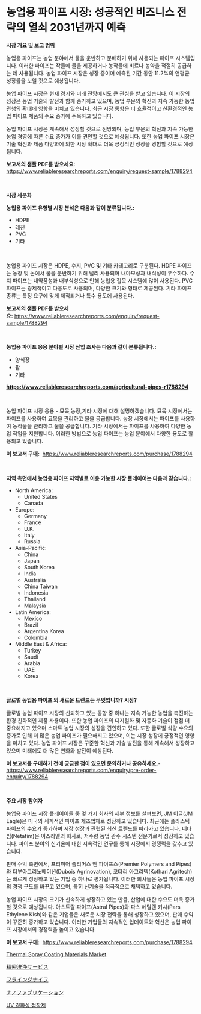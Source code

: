 <p><h1>농업용 파이프 시장: 성공적인 비즈니스 전략의 열쇠 2031년까지 예측</h1></p><p><strong>시장 개요 및 보고 범위</strong></p>
<p><p>농업용 파이프는 농업 분야에서 물을 운반하고 분배하기 위해 사용되는 파이프 시스템입니다. 이러한 파이프는 작물에 물을 제공하거나 농작물에 비료나 농약을 적절히 공급하는 데 사용됩니다. 농업 파이프 시장은 성장 중이며 예측된 기간 동안 11.2%의 연평균 성장률을 보일 것으로 예상됩니다. </p><p>농업 파이프 시장은 현재 경기와 미래 전망에서도 큰 관심을 받고 있습니다. 이 시장의 성장은 농업 기술의 발전과 함께 증가하고 있으며, 농업 부문의 혁신과 지속 가능한 농업 관행의 확대에 영향을 미치고 있습니다. 최근 시장 동향은 더 효율적이고 친환경적인 농업 파이프 제품의 수요 증가에 주목하고 있습니다.</p><p>농업 파이프 시장은 계속해서 성장할 것으로 전망되며, 농업 부문의 혁신과 지속 가능한 농업 경영에 따른 수요 증가가 이를 견인할 것으로 예상됩니다. 또한 농업 파이프 시장은 기술 혁신과 제품 다양화에 의한 시장 확대로 더욱 긍정적인 성장을 경험할 것으로 예상됩니다.</p></p>
<p><strong>보고서의 샘플 PDF를 받으세요:</strong> <a href="https://www.reliableresearchreports.com/enquiry/request-sample/1788294">https://www.reliableresearchreports.com/enquiry/request-sample/1788294</a></p>
<p>&nbsp;</p>
<p><strong>시장 세분화</strong></p>
<p><strong>농업용 파이프 유형별 시장 분석은 다음과 같이 분류됩니다.:</strong></p>
<p><ul><li>HDPE</li><li>레진</li><li>PVC</li><li>기타</li></ul></p>
<p>&nbsp;</p>
<p><p>농업용 파이프 시장은 HDPE, 수지, PVC 및 기타 카테고리로 구분된다. HDPE 파이프는 농장 및 논에서 물을 운반하기 위해 널리 사용되며 내마모성과 내식성이 우수하다. 수지 파이프는 내약품성과 내부식성으로 인해 농업용 접목 시스템에 많이 사용된다. PVC 파이프는 경제적이고 다용도로 사용되며, 다양한 크기와 형태로 제공된다. 기타 파이프 종류는 특정 요구에 맞게 제작되거나 특수 용도에 사용된다.</p></p>
<p><strong>보고서의 샘플 PDF를 받으세요:</strong>&nbsp;<a href="https://www.reliableresearchreports.com/enquiry/request-sample/1788294">https://www.reliableresearchreports.com/enquiry/request-sample/1788294</a></p>
<p>&nbsp;</p>
<p><strong> 농업용 파이프 응용 분야별 시장 산업 조사는 다음과 같이 분류됩니다.:</strong></p>
<p><ul><li>양식장</li><li>팜</li><li>기타</li></ul></p>
<p><strong><a href="https://www.reliableresearchreports.com/agricultural-pipes-r1788294">https://www.reliableresearchreports.com/agricultural-pipes-r1788294</a></strong></p>
<p>&nbsp;</p>
<p><p>농업 파이프 시장 응용 - 묘목,농장,기타 시장에 대해 설명하겠습니다. 묘목 시장에서는 파이프를 사용하여 묘목을 관리하고 물을 공급합니다. 농장 시장에서는 파이프를 사용하여 농작물을 관리하고 물을 공급합니다. 기타 시장에서는 파이프를 사용하여 다양한 농업 작업을 지원합니다. 이러한 방법으로 농업 파이프는 농업 분야에서 다양한 용도로 활용되고 있습니다.</p></p>
<p><strong>이 보고서 구매:</strong>&nbsp; <a href="https://www.reliableresearchreports.com/purchase/1788294">https://www.reliableresearchreports.com/purchase/1788294</a></p>
<p>&nbsp;</p>
<p><strong>지역 측면에서 농업용 파이프 지역별로 이용 가능한 시장 플레이어는 다음과 같습니다.:</strong></p>
<p><ul>
    <li>
        North America:
        <ul>
            <li>United States</li>
            <li>Canada</li>
        </ul>
    </li>
    <li>
        Europe:
        <ul>
            <li>Germany</li>
            <li>France</li>
            <li>U.K.</li>
            <li>Italy</li>
            <li>Russia</li>
        </ul>
    </li>
    <li>
        Asia-Pacific:
        <ul>
            <li>China</li>
            <li>Japan</li>
            <li>South Korea</li>
            <li>India</li>
            <li>Australia</li>
            <li>China Taiwan</li>
            <li>Indonesia</li>
            <li>Thailand</li>
            <li>Malaysia</li>
        </ul>
    </li>
    <li>
        Latin America:
        <ul>
            <li>Mexico</li>
            <li>Brazil</li>
            <li>Argentina Korea</li>
            <li>Colombia</li>
        </ul>
    </li>
    <li>
        Middle East & Africa:
        <ul>
            <li>Turkey</li>
            <li>Saudi</li>
            <li>Arabia</li>
            <li>UAE</li>
            <li>Korea</li>
        </ul>
    </li>
    </ul></p>
<p>&nbsp;</p>
<p><strong>글로벌 농업용 파이프 의 새로운 트렌드는 무엇입니까? 시장?</strong></p>
<p><p>글로벌 농업 파이프 시장의 신뢰하고 있는 동향 중 하나는 지속 가능한 농업을 촉진하는 환경 친화적인 제품 사용이다. 또한 농업 파이프의 디지털화 및 자동화 기술이 점점 더 중요해지고 있으며 스마트 농업 시장의 성장을 견인하고 있다. 또한 글로벌 식량 수요의 증가로 인해 더 많은 농업 파이프가 필요해지고 있으며, 이는 시장 성장에 긍정적인 영향을 미치고 있다. 농업 파이프 시장은 꾸준한 혁신과 기술 발전을 통해 계속해서 성장하고 있으며 미래에도 더 많은 변화와 발전이 예상된다.</p></p>
<p><strong>이 보고서를 구매하기 전에 궁금한 점이 있으면 문의하거나 공유하세요.</strong>- <a href="https://www.reliableresearchreports.com/enquiry/pre-order-enquiry/1788294">https://www.reliableresearchreports.com/enquiry/pre-order-enquiry/1788294</a></p>
<p>&nbsp;</p>
<p><strong>주요 시장 참여자</strong></p>
<p><p>농업용 파이프 시장 플레이어들 중 몇 가지 회사의 세부 정보를 살펴보면, JM 이글(JM Eagle)은 미국의 세계적인 파이프 제조업체로 성장하고 있습니다. 최근에는 플라스틱 파이프의 수요가 증가하며 시장 성장과 관련된 최신 트렌드를 따라가고 있습니다. 네타핌(Netafim)은 이스라엘의 회사로, 저수량 농업 관수 시스템 전문가로서 성장하고 있습니다. 파이프 분야의 신기술에 대한 지속적인 연구를 통해 시장에서 경쟁력을 갖추고 있습니다.</p><p>판매 수익 측면에서, 프리미어 폴리머스 앤 파이프스(Premier Polymers and Pipes)와 더부아그리노베이션(Dubois Agrinovation), 코타리 아그리텍(Kothari Agritech)는 빠르게 성장하고 있는 기업 중 하나로 평가됩니다. 이러한 회사들은 농업 파이프 시장의 경쟁 구도를 바꾸고 있으며, 특히 신기술을 적극적으로 채택하고 있습니다.</p><p>농업 파이프 시장의 크기가 신속하게 성장하고 있는 만큼, 산업에 대한 수요도 더욱 증가할 것으로 예상됩니다. 아스트랄 파이프(Astral Pipes)와 파스 에틸렌 키시(Pars Ethylene Kish)와 같은 기업들은 새로운 시장 전략을 통해 성장하고 있으며, 판매 수익이 꾸준히 증가하고 있습니다. 이러한 기업들의 지속적인 업데이트와 혁신은 농업 파이프 시장에서의 경쟁력을 높이고 있습니다.</p></p>
<p><strong>이 보고서 구매:</strong>&nbsp;&nbsp;<a href="https://www.reliableresearchreports.com/purchase/1788294">https://www.reliableresearchreports.com/purchase/1788294</a></p>
<p><p><a href="https://issuu.com/reportprime-2/docs/thermal-spray-coating-materials-market-size-2030.p">Thermal Spray Coating Materials Market</a></p><p><a href="https://medium.com/@awicka/%E7%B2%BE%E5%AF%86%E6%B8%85%E6%8E%83%E3%82%B5%E3%83%BC%E3%83%93%E3%82%B9%E5%B8%82%E5%A0%B4-%E5%B8%82%E5%A0%B4cagr-%E5%B8%82%E5%A0%B4%E3%83%88%E3%83%AC%E3%83%B3%E3%83%89-%E6%88%90%E9%95%B7%E6%88%A6%E7%95%A5%E3%81%AB%E9%96%A2%E3%81%99%E3%82%8B%E6%B4%9E%E5%AF%9F-2e61991d331d">精密洗浄サービス</a></p><p><a href="https://github.com/xnljig2898992/Market-Research-Report-List-1/blob/main/552770328763.md">フライングナイフ</a></p><p><a href="https://medium.com/@stephengrant2015/%E3%83%8A%E3%83%8E%E3%83%95%E3%82%A1%E3%83%96%E3%83%AA%E3%82%B1%E3%83%BC%E3%82%B7%E3%83%A7%E3%83%B3%E5%B8%82%E5%A0%B4-%E7%A8%AE%E9%A1%9E-%E3%82%A2%E3%83%97%E3%83%AA%E3%82%B1%E3%83%BC%E3%82%B7%E3%83%A7%E3%83%B3-%E5%9C%B0%E7%90%86%E3%81%AB%E3%82%88%E3%82%8B%E5%8C%85%E6%8B%AC%E7%9A%84%E3%81%AA%E8%A9%95%E4%BE%A1-dce5de534d9a">ナノファブリケーション</a></p><p><a href="https://medium.com/@chancelesch/%EC%9E%90%EC%99%81-%EA%B2%BD%ED%99%94-%EC%A0%91%EC%B0%A9%EC%A0%9C-%EC%8B%9C%EC%9E%A5-%EA%B7%9C%EB%AA%A8%EB%8A%94-%EA%B8%80%EB%A1%9C%EB%B2%8C-%EC%82%B0%EC%97%85%EC%97%90%EC%84%9C-%EC%B5%9C%EC%A0%81%EC%9D%98-%EB%A7%88%EC%BC%80%ED%8C%85-%EC%B1%84%EB%84%90%EC%9D%84-%EB%B3%B4%EC%97%AC%EC%A4%8D%EB%8B%88%EB%8B%A4-8bed242b6f6d">UV 경화성 접착제</a></p></p>